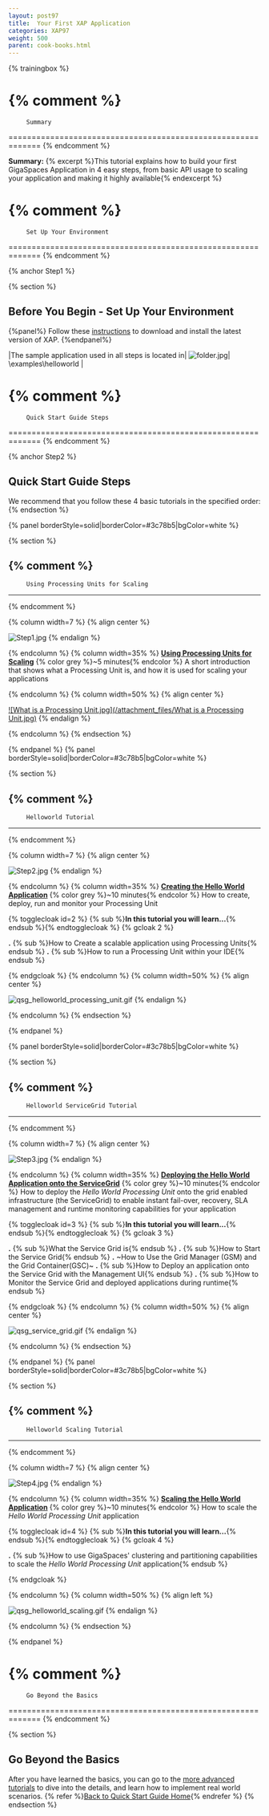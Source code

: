 ```yaml
---
layout: post97
title:  Your First XAP Application
categories: XAP97
weight: 500
parent: cook-books.html
---
```


{% trainingbox %}



{% comment %}
=============================================================
         Summary
=============================================================
{% endcomment %}

**Summary:** {% excerpt %}This tutorial explains how to build your first GigaSpaces Application in 4 easy steps, from basic API usage to scaling your application and making it highly available{% endexcerpt %}


{% comment %}
=============================================================
         Set Up Your Environment
=============================================================
{% endcomment %}

{% anchor Step1 %}

{% section %}

## Before You Begin - Set Up Your Environment

{%panel%}
Follow these [instructions](./installation-guide.html#java-installation) to download and install the latest version of XAP.
{%endpanel%}

|The sample application used in all steps is located in| ![folder.jpg](/attachment_files/folder.jpg)| <XAP root>\examples\helloworld |

{% comment %}
=============================================================
         Quick Start Guide Steps
=============================================================
{% endcomment %}

{% anchor Step2 %}

## Quick Start Guide Steps

We recommend that you follow these 4 basic tutorials in the specified order:
{% endsection %}

{% panel borderStyle=solid|borderColor=#3c78b5|bgColor=white %}

{% section %}

{% comment %}
---------------------------------------------------------------
         Using Processing Units for Scaling
---------------------------------------------------------------
{% endcomment %}

{% column width=7 %}
{% align center %}

![Step1.jpg](/attachment_files/Step1.jpg)
{% endalign %}

{% endcolumn %}
{% column width=35% %}
[**Using Processing Units for Scaling**](./step-one---using-processing-units-for-scaling.html)
{% color grey %}~5 minutes{% endcolor %}
A short introduction that shows what a Processing Unit is, and how it is used for scaling your applications

{% endcolumn %}
{% column width=50% %}
{% align center %}

[![What is a Processing Unit.jpg](/attachment_files/What is a Processing Unit.jpg)](./step-one---using-processing-units-for-scaling.html)
{% endalign %}

{% endcolumn %}
{% endsection %}

{% endpanel %}
{% panel borderStyle=solid|borderColor=#3c78b5|bgColor=white %}

{% section %}

{% comment %}
---------------------------------------------------------------
         Helloworld Tutorial
---------------------------------------------------------------
{% endcomment %}

{% column width=7 %}
{% align center %}

![Step2.jpg](/attachment_files/Step2.jpg)
{% endalign %}

{% endcolumn %}
{% column width=35% %}
[**Creating the Hello World Application**](./step-two---creating-the-hello-world-application.html)
{% color grey %}~10 minutes{% endcolor %}
How to create, deploy, run and monitor your Processing Unit

{% togglecloak id=2 %}  {% sub %}**In this tutorial you will learn...**{% endsub %}{% endtogglecloak %}
{% gcloak 2 %}

**.** {% sub %}How to Create a scalable application using Processing Units{% endsub %}
**.** {% sub %}How to run a Processing Unit within your IDE{% endsub %}

{% endgcloak %}
{% endcolumn %}
{% column width=50% %}
{% align center %}

![qsg_helloworld_processing_unit.gif](/attachment_files/qsg_helloworld_processing_unit.gif)
{% endalign %}

{% endcolumn %}
{% endsection %}

{% endpanel %}

{% panel borderStyle=solid|borderColor=#3c78b5|bgColor=white %}

{% section %}

{% comment %}
---------------------------------------------------------------
         Helloworld ServiceGrid Tutorial
---------------------------------------------------------------
{% endcomment %}

{% column width=7 %}
{% align center %}

![Step3.jpg](/attachment_files/Step3.jpg)
{% endalign %}

{% endcolumn %}
{% column width=35% %}
[**Deploying the Hello World Application onto the ServiceGrid**]({%currentjavaurl%}/deploying-onto-the-service-grid.html)
{% color grey %}~10 minutes{% endcolor %}
How to deploy the _Hello World Processing Unit_ onto the grid enabled infrastructure (the ServiceGrid) to enable instant fail-over, recovery, SLA management and runtime monitoring capabilities for your application

{% togglecloak id=3 %}  {% sub %}**In this tutorial you will learn...**{% endsub %}{% endtogglecloak %}
{% gcloak 3 %}

**.** {% sub %}What the Service Grid is{% endsub %}
**.** {% sub %}How to Start the Service Grid{% endsub %}
**.** ~How to Use the Grid Manager (GSM) and the Grid Container(GSC)~
**.** {% sub %}How to Deploy an application onto the Service Grid with the Management UI{% endsub %}
**.** {% sub %}How to Monitor the Service Grid and deployed applications during runtime{% endsub %}

{% endgcloak %}
{% endcolumn %}
{% column width=50% %}
{% align center %}

![qsg_service_grid.gif](/attachment_files/qsg_service_grid.gif)
{% endalign %}

{% endcolumn %}
{% endsection %}

{% endpanel %}
{% panel borderStyle=solid|borderColor=#3c78b5|bgColor=white %}

{% section %}

{% comment %}
---------------------------------------------------------------
         Helloworld Scaling Tutorial
---------------------------------------------------------------
{% endcomment %}

{% column width=7 %}
{% align center %}

![Step4.jpg](/attachment_files/Step4.jpg)
{% endalign %}

{% endcolumn %}
{% column width=35% %}
[**Scaling the Hello World Application**](./step-four---scaling-the-hello-world-application.html)
{% color grey %}~10 minutes{% endcolor %}
How to scale the _Hello World Processing Unit_ application

{% togglecloak id=4 %}  {% sub %}**In this tutorial you will learn...**{% endsub %}{% endtogglecloak %}
{% gcloak 4 %}

**.** {% sub %}How to use GigaSpaces' clustering and partitioning capabilities to scale the _Hello World Processing Unit_ application{% endsub %}

{% endgcloak %}

{% endcolumn %}
{% column width=50% %}
{% align left %}

![qsg_helloworld_scaling.gif](/attachment_files/qsg_helloworld_scaling.gif)
{% endalign %}

{% endcolumn %}
{% endsection %}

{% endpanel %}

{% comment %}
=============================================================
         Go Beyond the Basics
=============================================================
{% endcomment %}

{% section %}
## Go Beyond the Basics

After you have learned the basics, you can go to the [more advanced tutorials](./beyond-the-basics.html) to dive into the details, and learn how to implement real world scenarios.
{% refer %}[Back to Quick Start Guide Home](./index.html){% endrefer %}
{% endsection %}

